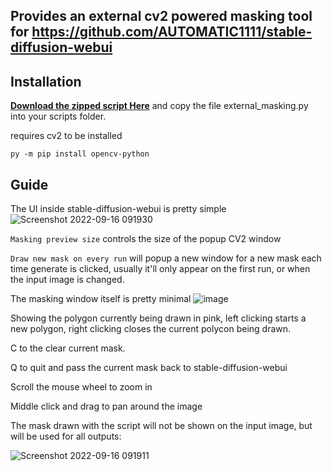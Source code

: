 ## Provides an external cv2 powered masking tool for https://github.com/AUTOMATIC1111/stable-diffusion-webui

## Installation
**[Download the zipped script Here](https://github.com/dfaker/stable-diffusion-webui-cv2-external-masking-script/archive/refs/heads/main.zip)**
and copy the file external_masking.py into your scripts folder.

requires cv2 to be installed

`py -m pip install opencv-python`

## Guide

The UI inside stable-diffusion-webui is pretty simple 
![Screenshot 2022-09-16 091930](https://user-images.githubusercontent.com/35278260/190592056-644c59db-907d-4cf1-ba85-0014eceea12a.jpg)

`Masking preview size` controls the size of the popup CV2 window

`Draw new mask on every run` will popup a new window for a new mask each time generate is clicked, usually it'll only appear on the first run, or when the input image is changed.

The masking window itself is pretty minimal
![image](https://user-images.githubusercontent.com/35278260/193962552-3dfa4d28-5899-4e3f-a589-362de5990636.png)

Showing the polygon currently being drawn in pink, left clicking starts a new polygon, right clicking closes the current polycon being drawn.

C to the clear current mask.

Q to quit and pass the current mask back to stable-diffusion-webui

Scroll the mouse wheel to zoom in

Middle click and drag to pan around the image

The mask drawn with the script will not be shown on the input image, but will be used for all outputs:

![Screenshot 2022-09-16 091911](https://user-images.githubusercontent.com/35278260/190593109-10d47736-428c-4c3f-841a-a964778fbec7.jpg)
